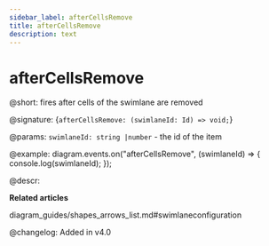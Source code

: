 ```yaml
---
sidebar_label: afterCellsRemove
title: afterCellsRemove 
description: text
---
```


# afterCellsRemove

@short: fires after cells of the swimlane are removed

@signature: {`afterCellsRemove: (swimlaneId: Id) => void;`}

@params:
`swimlaneId: string |number` - the id of the item

@example:
diagram.events.on("afterCellsRemove", (swimlaneId) => {
    console.log(swimlaneId);
});

@descr:

**Related articles**

diagram_guides/shapes_arrows_list.md#swimlaneconfiguration

@changelog:
Added in v4.0
